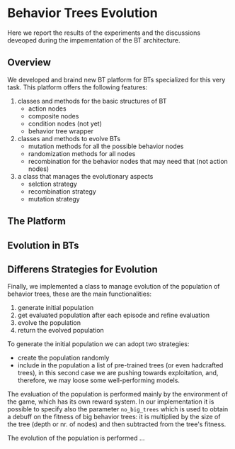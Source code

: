 # Behavior Trees Evolution

Here we report the results of the experiments and the discussions deveoped during the impementation of the BT architecture.

## Overview

We developed and braind new BT platform for BTs specialized for this very task. This platform offers the following features:

1. classes and methods for the basic structures of BT
    - action nodes
    - composite nodes
    - condition nodes (not yet)
    - behavior tree wrapper
2. classes and methods to evolve BTs
    - mutation methods for all the possible behavior nodes
    - randomization methods for all nodes
    - recombination for the behavior nodes that may need that (not action nodes)
3. a class that manages the evolutionary aspects
    - selction strategy
    - recombination strategy
    - mutation strategy

## The Platform

## Evolution in BTs

## Differens Strategies for Evolution

Finally, we implemented a class to manage evolution of the population of behavior trees, these are the main functionalities:

1.  generate initial population
2.  get evaluated population after each episode and refine evaluation
3.  evolve the population
4.  return the evolved population

To generate the initial population we can adopt two strategies:

-   create the population randomly
-   include in the population a list of pre-trained trees (or even hadcrafted trees), in this second case we are pushing towards exploitation, and, therefore, we may loose some well-performing models.

The evaluation of the population is performed mainly by the environment of the game, which has its own reward system.
In our implementation it is possible to specify also the parameter `no_big_trees` which is used to obtain a debuff on the fitness of big behavior trees: it is multiplied by the size of the tree (depth or nr. of nodes) and then subtracted from the tree's fitness.

The evolution of the population is performed ...
